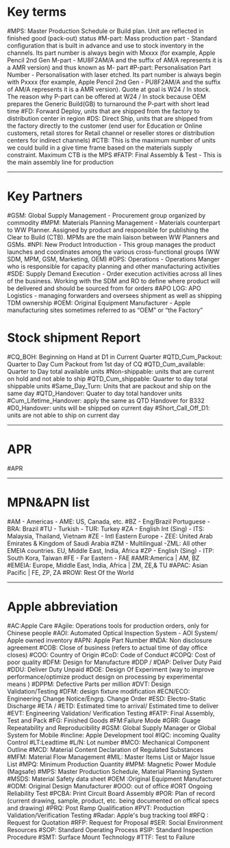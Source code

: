 # Key terms
#MPS: Master Production Schedule or Build plan. Unit are reflected in finished good (pack-out) status
#M-part: Mass production part - Standard configuration that is built in advance and use to stock inventory in the channels. Its part  number is always begin with Mxxxx (for example, Apple Pencil 2nd Gen M-part - MU8F2AM/A and the suffix of AM/A represents it is a AMR version) and thus known as M- part
#P-part: Personalisation Part Number - Personalisation with laser etched. Its part number is always begin with Pxxxx (for 
example, Apple Pencil 2nd Gen - PU8F2AM/A and the suffix of AM/A represents it is a AMR version). Quote at goal is W24 / In 
stock. The reason why P-part can be offered at W24 / In stock because OEM prepares the Generic Build(GB) to turnaround the 
P-part with short lead time
#FD: Forward Deploy, units that are shipped from the factory to distribution center in region
#DS: Direct Ship, units that are shipped from the factory directly to the customer (end user for Education or Online customers, 
retail stores for Retail channel or reseller stores or distribution centers for indirect channels)
#CTB: This is the maximum number of units we could build in a give time frame based on the materials supply constraint. 
Maximum CTB is the MPS
#FATP: Final Assembly & Test - This is the main assembly line for production
__________________
# Key Partners
#GSM: Global Supply Management - Procurement group organized by commodity 
#MPM: Materials Planning Management - Materials counterpart to WW Planner. Assigned by product and responsible for 
publishing the Clear to Build (CTB). MPMs are the main liaison between WW Planners and GSMs.
#NPI: New Product Introduction - This group manages the product launches and coordinates among the various cross-functional  groups (WW SDM, MPM, GSM, Marketing, OEM)
#OPS: Operations - Operations Manger who is responsible for capacity planning and other manufacturing activities
#SDE: Supply Demand Execution - Order execution activities across all lines of the business. Working with the SDM and RO to 
define where product will be delivered and should be sourced from for orders
#APO LOG: APO Logistics - managing forwarders and oversees shipment as well as shipping TDM ownership
#OEM: Original Equipment Manufacturer - Apple manufacturing sites sometimes referred to as “OEM” or “the Factory”
# Stock shipment Report
#CQ_BOH: Beginning on Hand at D1 in Current Quarter
#QTD_Cum_Packout: Quarter to Day Cum Packout from 1st day of CQ
#QTD_Cum_available: Quarter to Day total available units
#Non-shippable: units that are current on hold and not able to ship
#QTD_Cum_shippable: Quarter to day total shippable units
#Same_Day_Turn: Units that are packout and ship on the same day
#QTD_Handover: Quater to day total handover units
#Cum_Lifetime_Handover: apply the same as QTD Handover for B332
#D0_Handover: units will be shipped on current day
#Short_Call_Off_D1: units are not able to ship on current day
___
# APR
#APR 
___
# MPN&APN list
#AM - Americas - AME: US, Canada, etc.
#BZ - Eng/Brazil Portuguese - BRA: Brazil
#TU - Turkish - TUR: Turkey
#ZA - English Int (Sing) - ITS: Malaysia, Thailand, Vietnam
#ZE - Intl Eastern Europe - ZEE: United Arab Emirates & Kingdom of Saudi Arabia
#ZM - Multilingual -ZML: All other EMEIA countries. EU, Middle East, India, Africa
#ZP - English (Sing) - ITP: South Kora, Taiwan
#FE - Far Eastern - FAE
#AMR:America | AM, BZ
#EMEIA: Europe, Middle East, India, Africa | ZM, ZE,& TU
#APAC: Asian Pacific | FE, ZP, ZA
#ROW: Rest Of the World
___
# Apple abbreviation
#AC:Apple Care
#Agile: Operations tools for production orders, only for Chinese people
#AOI: Automated Optical Inspection System - AOI System/ Apple owned inventory
#APN: Apple Part Number
#NDA: Non disclosure agreement 
#COB: Close of business (refers to actual time of day office closes)
#COO: Country of Origin
#CoD: Code of Conduct
#COPQ: Cost of poor quality
#DFM: Design for Manufacture
#DDP / #DAP: Deliver Duty Paid
#DDU: Deliver Duty Unpaid
#DOE: Design Of Experiment (way to improve performance/optimize product design on processing by experimental means )
#DPPM: Defective Parts per million
#DVT: Design Validation/Testing
#DFM: design fixture modification
#ECN/ECO: Engineering Change Notice/Engrg. Change Order
#ESD: Electro-Static Discharge
#ETA / #ETD: Estimated time to arrival/ Estimated time to deliver
#EVT: Engineering Validation/ Verification Testing 
#FATP: Final Assembly, Test and Pack
#FG: Finished Goods
#FM:Failure Mode
#GRR: Guage Repeatability and Reproducibility
#GSM: Global Supply Manager or Global System for Mobile
#incline: Apple Development tool
#IQC: incoming Quality Control
#LT:Leadtime
#L/N: Lot number
#MCO: Mechanical Component Outline
#MCD: Material Content Declaration of Regulated Substances
#MFM: Material Flow Management
#MIL: Master Items List or Major Issue List
#MPQ: Minimum Production Quantity
#MPM: Magnetic Power Module (Magsafe)
#MPS: Master Production Schedule, Material Planning System
#MSDS: Material Safety data sheet
#OEM :Original Equipment Manufacturer
#ODM: Original Design Manufacturer
#OOO: out of office
#ORT Ongoing Reliability Test
#PCBA: Print Circuit Board Assembly
#POR: Plan of record (current drawing, sample, product, etc.  being documented on offical specs and drawing)
#PRQ: Post Ramp Qualification
#PVT: Production Validation/Verification Testing
#Radar: Apple's bug tracking tool
#RFQ : Request for Quotation
#RFP: Request for Proposal 
#SER: Social Environment Resources
#SOP: Standard Operating Process
#SIP: Standard Inspection Procedure
#SMT: Surface Mount Technology
#TTF: Test to Failure